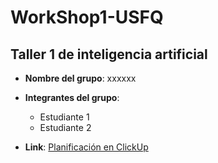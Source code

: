 # WorkShop1-USFQ
## Taller 1 de inteligencia artificial

- **Nombre del grupo**: xxxxxx
- **Integrantes del grupo**:
  * Estudiante 1
  * Estudiante 2

- **Link**: [Planificación en ClickUp](https://app.clickup.com/xxxxxx)

